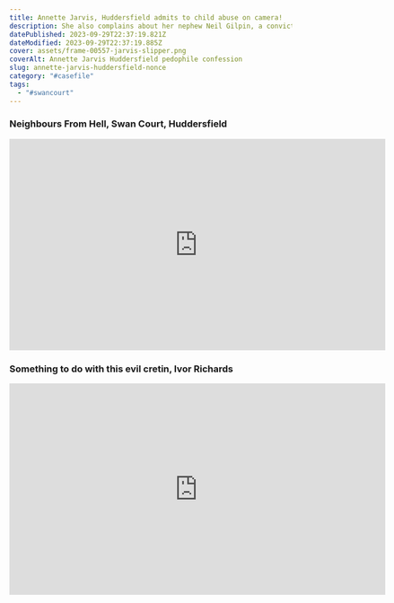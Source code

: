 ```yaml
---
title: Annette Jarvis, Huddersfield admits to child abuse on camera!
description: She also complains about her nephew Neil Gilpin, a convicted child molester
datePublished: 2023-09-29T22:37:19.821Z
dateModified: 2023-09-29T22:37:19.885Z
cover: assets/frame-00557-jarvis-slipper.png
coverAlt: Annette Jarvis Huddersfield pedophile confession
slug: annette-jarvis-huddersfield-nonce
category: "#casefile"
tags:
  - "#swancourt"
---
```

### Neighbours From Hell, Swan Court, Huddersfield

<iframe width="670" height="377" src="https://www.youtube.com/embed/5Voocdnb7NQ" title="Annette Jarvis aka Noseybonk :: pedophile confession caught on camera!" frameborder="0" allow="accelerometer; autoplay; clipboard-write; encrypted-media; gyroscope; picture-in-picture; web-share" allowfullscreen></iframe>

### S﻿omething to do with this evil cretin, Ivor Richards

<iframe width="670" height="377" src="https://www.youtube.com/embed/NApDyIOnWsA" title="&quot;Dirty Ivor&quot; (Ivor Richards) - Stalks and Threatens Innocent Couple" frameborder="0" allow="accelerometer; autoplay; clipboard-write; encrypted-media; gyroscope; picture-in-picture; web-share" allowfullscreen></iframe>
